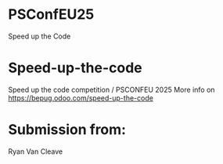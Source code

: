 # PSConfEU25
Speed up the Code

# Speed-up-the-code
Speed up the code competition / PSCONFEU 2025
More info on https://bepug.odoo.com/speed-up-the-code

# Submission from:
Ryan Van Cleave